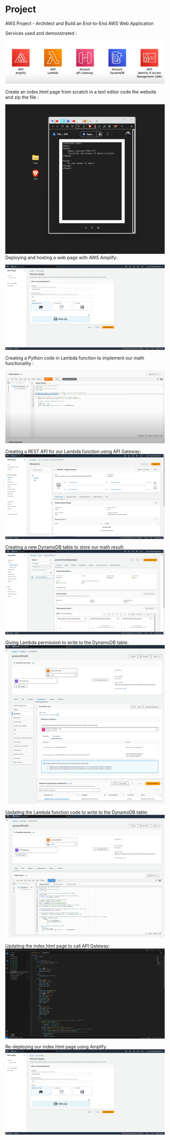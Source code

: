 # Project
AWS Project - Architect and Build an End-to-End AWS Web Application

Services used and demonstrated :

![Alt text][def]

[def]: image.png

Create an index.html page from scratch in a text editor code the website and zip the file :    

![Alt text](image-11.png)
Deploying and hosting a web page with AWS Amplify:

![Alt text](image-9.png)

Creating a Python code in Lambda function to implement our math functionality :

![Alt text](image-3.png)


Creating a REST API for our Lambda function using API Gateway:
![Alt text](image-4.png)


Creating a new DynamoDB table to store our math result:
![Alt text](image-5.png)


Giving Lambda permission to write to the DynamoDB table:
![Alt text](image-6.png)



Updating the Lambda function code to write to the DynamoDB table:
![Alt text](image-7.png)



Updating the index.html page to call API Gateway:
![Alt text](image-8.png)



Re-deploying our index.html page using Amplify:
![Alt text](image-10.png)
